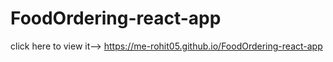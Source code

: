 # FoodOrdering-react-app
click here to view it-->  https://me-rohit05.github.io/FoodOrdering-react-app

